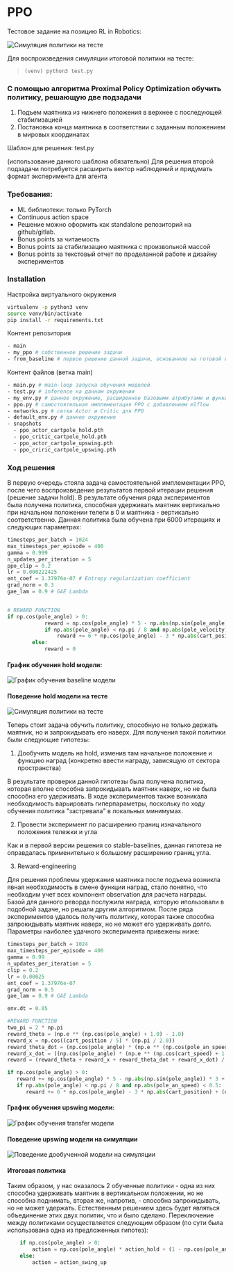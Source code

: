# PPO

Тестовое задание на позицию RL in Robotics:

![Симуляция политики на тесте](gifs/final_gif.gif)

Для воспроизведения симуляции итоговой политики на тесте:
> `(venv) python3 test.py`

### С помощью алгоритма Proximal Policy Optimization обучить политику, решающую две подзадачи

1. Подъем маятника из нижнего положения в верхнее с последующей стабилизацией 
2. Постановка конца маятника в соответствии с заданным положением в мировых координатах

Шаблон для решения: test.py

(использование данного шаблона обязательно)
Для решения второй подзадачи потребуется расширить вектор наблюдений и придумать формат эксперимента для агента

### Требования:
- ML библиотеки: только PyTorch
- Continuous action space
- Решение можно оформить как standalone репозиторий на github/gitlab. 
- Bonus points за читаемость
- Bonus points за стабилизацию маятника с произвольной массой
- Bonus points за текстовый отчет по проделанной работе и дизайну экспериментов


### Installation

Настройка виртуального окружения
```bash
virtualenv -p python3 venv
source venv/bin/activate
pip install -r requirements.txt
```
Контент репозитория
```bash
- main
- my_ppo # собственное решение задачи
- from_baseline # первое решение данной задачи, основанное на готовой имплементации из stable baselines
```
Контент файлов (ветка main)
```bash
- main.py # main-loop запуска обучения моделей
- test.py # inference на данном окружении
- my_env.py # данное окружение, расширенное базовыми атрибутами и функцией наград
- ppo.py # самостоятельная имплементация PPO с добавлением mlflow
- networks.py # сетки Actor и Critic для PPO
- default_env.py # данное окружение
- snapshots 
  - ppo_actor_cartpole_hold.pth
  - ppo_critic_cartpole_hold.pth
  - ppo_actor_cartpole_upswing.pth
  - ppo_criric_cartpole_upswing.pth
```
### Ход решения

В первую очередь стояла задача самостоятельной имплементации PPO, после чего воспроизведение результатов первой итерации
решения (решение задачи hold). В результате обучения ряда экспериментов была получена политика, способная удерживать маятник 
вертикально при начальном положении телеги в 0 и маятника - вертикально соответственно. Данная политика была обучена при 
6000 итерациях и следующих параметрах:

```python
timesteps_per_batch = 1024
max_timesteps_per_episode = 400
gamma = 0.999
n_updates_per_iteration = 5
ppo_clip = 0.2 
lr = 0.000222425
ent_coef = 1.37976e-07 # Entropy regularization coefficient
grad_norm = 0.3
gae_lam = 0.9 # GAE Lambda


# REWARD FUNCTION
if np.cos(pole_angle) > 0:
            reward = np.cos(pole_angle) * 5 - np.abs(np.sin(pole_angle)) * 3 + (np.abs(cart_position) < 0.1) * 2
            if np.abs(pole_angle) < np.pi / 8 and np.abs(pole_velocity) < 0.5:
                reward += 6 * np.cos(pole_angle) - 3 * np.abs(cart_position) + (np.abs(cart_position) < 0.05) * 2
        else:
            reward = 0
```

#### График обучения hold модели:
![График обучения baseline модели ](pictures/hold_reward.png)

#### Поведение hold модели на тесте
![Симуляция политики на тесте](gifs/hold.gif)

Теперь стоит задача обучить политику, способную не только держать маятник, но и запрокидывать его наверх. Для получения
такой политики были следующие гипотезы:
1. Дообучить модель на hold, изменив там начальное положение и функцию наград (конкретно ввести награду, зависящую от 
сектора пространства)

В результате проверки данной гипотезы была получена политика, которая вполне способна запрокидывать маятник наверх, но не
была способна его удерживать. В ходе экспериментов также возникала необходимость варьировать гиперпараметры,
поскольку по ходу обучения политика "застревала" в локальных минимумах.

2. Провести эксперимент по расширению границ изначального положения тележки и угла

Как и в первой версии решения со stable-baselines, данная гипотеза не оправдалась применительно к большому расширению 
границ угла.

3. Reward-engineering

Для решения проблемы удержания маятника после подъема возникла явная необходимость в смене функции наград, стало понятно,
что необходим учет всех компонент observation для расчета награды. Базой для данного реворда послужила награда, которую
ипользовали в подобной задаче, но решали другим алгоритмом. После ряда экспериментов удалось получить политику, которая
также способна запрокидывать маятник наверх, но не может его удерживать долго. Параметры наиболее удачного эксперимента
привежены ниже:
```python
timesteps_per_batch = 1024
max_timesteps_per_episode = 400
gamma = 0.99
n_updates_per_iteration = 5
clip = 0.2
lr = 0.00025
ent_coef = 1.37976e-07
grad_norm = 0.5
gae_lam = 0.9 # GAE Lambda

env.dt = 0.05

#REWARD FUNCTION
two_pi = 2 * np.pi
reward_theta = (np.e ** (np.cos(pole_angle) + 1.0) - 1.0)
reward_x = np.cos((cart_position / 5) * (np.pi / 2.0))
reward_theta_dot = (np.cos(pole_angle) * (np.e ** (np.cos(pole_an_speed) + 1.0) - 1.0) / two_pi) + 1.0
reward_x_dot = ((np.cos(pole_angle) * (np.e ** (np.cos(cart_speed) + 1.0) - 1) / two_pi) + 1.0)
reward = (reward_theta + reward_x + reward_theta_dot + reward_x_dot) / 4.0

if np.cos(pole_angle) > 0:
   reward += np.cos(pole_angle) * 5 - np.abs(np.sin(pole_angle)) * 3 + (np.abs(cart_position) < 0.1) * 2
   if np.abs(pole_angle) < np.pi / 8 and np.abs(pole_an_speed) < 0.5:
      reward += 6 * np.cos(pole_angle) - 3 * np.abs(cart_position) + (np.abs(cart_position) < 0.05) * 2
 ```

#### График обучения upswing модели:
![График обучения transfer модели ](pictures/upswing_reward.png)

#### Поведение upswing модели на симуляции
![Поведение дообученной модели на симуляции](gifs/upswing.gif)

#### Итоговая политика

Таким образом, у нас оказалось 2 обученные политики - одна из них способна удерживать маятник в вертикальном положении,
но не способна поднимать, вторая же, напротив, - способна запрокидывать, но не может удержать. Естественным решением 
здесь будет являться объединение этих двух политик, что и было сделано. Переключение между политиками осуществляется
следующим образом (по сути была использована одна из предложенных гипотез):
```python
    if np.cos(pole_angle) > 0:
        action = np.cos(pole_angle) * action_hold + (1 - np.cos(pole_angle)) * action_swing_up
    else:
        action = action_swing_up
```



